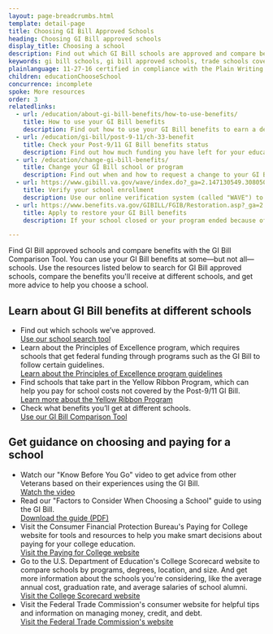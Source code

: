 ```yaml
---
layout: page-breadcrumbs.html
template: detail-page
title: Choosing GI Bill Approved Schools
heading: Choosing GI Bill approved schools
display_title: Choosing a school
description: Find out which GI Bill schools are approved and compare benefits with the GI Bill Comparison Tool. See which education programs and trade schools covered by the GI Bill participate in the Yellow Ribbon Program, which may help pay for school costs that aren't covered by the Post-9/11 GI Bill.
keywords: gi bill schools, gi bill approved schools, trade schools covered by gi bill, schools that accept gi bill
plainlanguage: 11-27-16 certified in compliance with the Plain Writing Act
children: educationChooseSchool
concurrence: incomplete
spoke: More resources
order: 3
relatedlinks:
  - url: /education/about-gi-bill-benefits/how-to-use-benefits/
    title: How to use your GI Bill benefits
    description: Find out how to use your GI Bill benefits to earn a degree, train for a specific trade, or work toward other career goals.
  - url: /education/gi-bill/post-9-11/ch-33-benefit
    title: Check your Post-9/11 GI Bill benefits status
    description: Find out how much funding you have left for your education or training.
  - url: /education/change-gi-bill-benefits/
    title: Change your GI Bill school or program
    description: Find out when and how to request a change to your GI Bill school, program, or other VA education benefits so you can keep getting funding to help pay for your education or training.
  - url: https://www.gibill.va.gov/wave/index.do?_ga=2.147130549.308050883.1542048286-1173244138.1525894550
    title: Verify your school enrollment
    description: Use our online verification system (called "WAVE") to confirm you're enrolled in an approved school or training program so you keep receiving your education benefits.
  - url: https://www.benefits.va.gov/GIBILL/FGIB/Restoration.asp?_ga=2.76481687.308050883.1542048286-1173244138.1525894550
    title: Apply to restore your GI Bill benefits
    description: If your school closed or your program ended because of a change in VA regulations or a new law, apply to have your GI Bill benefits restored.

---
```


<div class="va-introtext">

Find GI Bill approved schools and compare benefits with the GI Bill Comparison Tool. You can use your GI Bill benefits at some—but not all—schools. Use the resources listed below to search for GI Bill approved schools, compare the benefits you'll receive at different schools, and get more advice to help you choose a school.

</div>

## Learn about GI Bill benefits at different schools

- Find out which schools we’ve approved.<br>
[Use our school search tool]( https://inquiry.vba.va.gov/weamspub/buildSearchInstitutionCriteria.do;jsessionid=qtMbSxQFpzyL7GpnQrtnNGv6G9CGQQvb2YqM9Cvw3vB2pv2lXhfJ!-1531379871)
- Learn about the Principles of Excellence program, which requires schools that get federal funding through programs such as the GI Bill to follow certain guidelines.<br>
[Learn about the Principles of Excellence program guidelines](/education/choosing-a-school/principles-of-excellence/)
- Find schools that take part in the Yellow Ribbon Program, which can help you pay for school costs not covered by the Post-9/11 GI Bill.<br>
[Learn more about the Yellow Ribbon Program](/education/about-gi-bill-benefits/post-9-11/yellow-ribbon-program/)
- Check what benefits you’ll get at different schools.<br>
[Use our GI Bill Comparison Tool](/gi-bill-comparison-tool)

## Get guidance on choosing and paying for a school

- Watch our "Know Before You Go" video to get advice from other Veterans based on their experiences using the GI Bill.<br>
[Watch the video](https://www.youtube.com/watch?v=Z1ttkv9oRI4)
- Read our "Factors to Consider When Choosing a School" guide to using the GI Bill.<br>
[Download the guide (PDF)](https://www.benefits.va.gov/gibill/docs/factsheets/choosing_a_school.pdf)
- Visit the Consumer Financial Protection Bureau's Paying for College website for tools and resources to help you make smart decisions about paying for your college education.<br>
[Visit the Paying for College website](https://www.consumerfinance.gov/paying-for-college/)
- Go to the U.S. Department of Education's  College Scorecard website to compare schools by programs, degrees, location, and size. And get more information about the schools you're considering, like the average annual cost, graduation rate, and average salaries of school alumni.<br>
[Visit the College Scorecard website](https://collegescorecard.ed.gov/)
- Visit the Federal Trade Commission's consumer website for helpful tips and information on managing money, credit, and debt.<br>
[Visit the Federal Trade Commission's website](https://www.consumer.ftc.gov)
